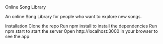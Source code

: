 Online Song Library

An online Song Library for people who want to explore new songs.

Installation Clone the repo Run npm install to install the dependencies Run npm start to start the server Open http://localhost:3000 in your browser to see the app